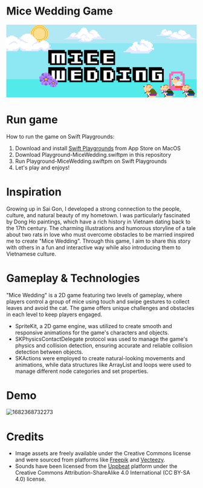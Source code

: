 # Mice Wedding Game

![1682367640260](image/README/1682367640260.png)

# Run game

How to run the game on Swift Playgrounds:

1. Download and install [Swift Playgrounds](https://apps.apple.com/ca/app/swift-playgrounds/id908519492) from App Store on MacOS
2. Download Playground-MiceWedding.swiftpm in this repository
3. Run Playground-MiceWedding.swiftpm on Swift Playgrounds
4. Let's play and enjoys!

# Inspiration

Growing up in Sai Gon, I developed a strong connection to the people, culture, and natural beauty of my hometown. I was particularly fascinated by Dong Ho paintings, which have a rich history in Vietnam dating back to the 17th century. The charming illustrations and humorous storyline of a tale about two rats in love who must overcome obstacles to be married inspired me to create "Mice Wedding". Through this game, I aim to share this story with others in a fun and interactive way while also introducing them to Vietnamese culture.

# Gameplay & Technologies

"Mice Wedding" is a 2D game featuring two levels of gameplay, where players control a group of mice using touch and swipe gestures to collect leaves and avoid the cat. The game offers unique challenges and obstacles in each level to keep players engaged. 

* SpriteKit, a 2D game engine, was utilized to create smooth and responsive animations for the game's characters and objects.
* SKPhysicsContactDelegate protocol was used to manage the game's physics and collision detection, ensuring accurate and reliable collision detection between objects.
* SKActions were employed to create natural-looking movements and animations, while data structures like ArrayList and loops were used to manage different node categories and set properties.

# Demo

![1682368732273](image/README/1682368732273.png)

# Credits

* Image assets are freely available under the Creative Commons license and were sourced from platforms like [Freepik](https://www.freepik.com/) and [Vecteezy](https://www.vecteezy.com/).
* Sounds have been licensed from the [Uppbeat](https://uppbeat.io/) platform under the Creative Commons Attribution-ShareAlike 4.0 International (CC BY-SA 4.0) license.
